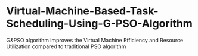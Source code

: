 # Virtual-Machine-Based-Task-Scheduling-Using-G-PSO-Algorithm
G&amp;PSO algorithm improves the Virtual Machine Efficiency and Resource Utilization compared to traditional PSO algorithm
